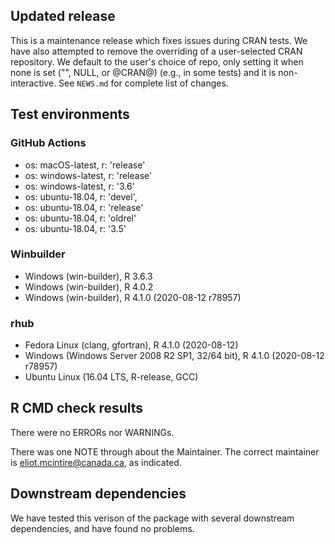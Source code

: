 ## Updated release

This is a maintenance release which fixes issues during CRAN tests. 
We have also attempted to remove the overriding of a user-selected CRAN repository.
We default to the user's choice of repo, only setting it when none is set ("", NULL, or @CRAN@) (e.g., in some tests) and it is non-interactive.
See `NEWS.md` for complete list of changes.

## Test environments

### GitHub Actions
- os: macOS-latest,   r: 'release'
- os: windows-latest, r: 'release'
- os: windows-latest, r: '3.6'
- os: ubuntu-18.04,   r: 'devel', 
- os: ubuntu-18.04,   r: 'release'
- os: ubuntu-18.04,   r: 'oldrel'
- os: ubuntu-18.04,   r: '3.5'
          
### Winbuilder
* Windows                 (win-builder), R 3.6.3
* Windows                 (win-builder), R 4.0.2
* Windows                 (win-builder), R 4.1.0 (2020-08-12 r78957)

### rhub
* Fedora Linux                      (clang, gfortran), R 4.1.0 (2020-08-12)
* Windows     (Windows Server 2008 R2 SP1, 32/64 bit), R 4.1.0 (2020-08-12 r78957)
* Ubuntu Linux                             (16.04 LTS, R-release, GCC)

## R CMD check results

There were no ERRORs nor WARNINGs.

There was one NOTE through about the Maintainer. The correct maintainer is eliot.mcintire@canada.ca, as indicated.

## Downstream dependencies

We have tested this verison of the package with several downstream dependencies, and have found no problems.
